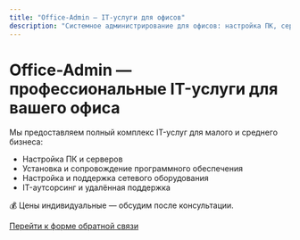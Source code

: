 ```yaml
---
title: "Office-Admin — IT-услуги для офисов"
description: "Системное администрирование для офисов: настройка ПК, серверов, сетей и IT-аутсорсинг."
---
```


# Office-Admin — профессиональные IT-услуги для вашего офиса

Мы предоставляем полный комплекс IT-услуг для малого и среднего бизнеса:

- Настройка ПК и серверов
- Установка и сопровождение программного обеспечения
- Настройка и поддержка сетевого оборудования
- IT-аутсорсинг и удалённая поддержка

💰 Цены индивидуальные — обсудим после консультации.  

[Перейти к форме обратной связи](#contact)

